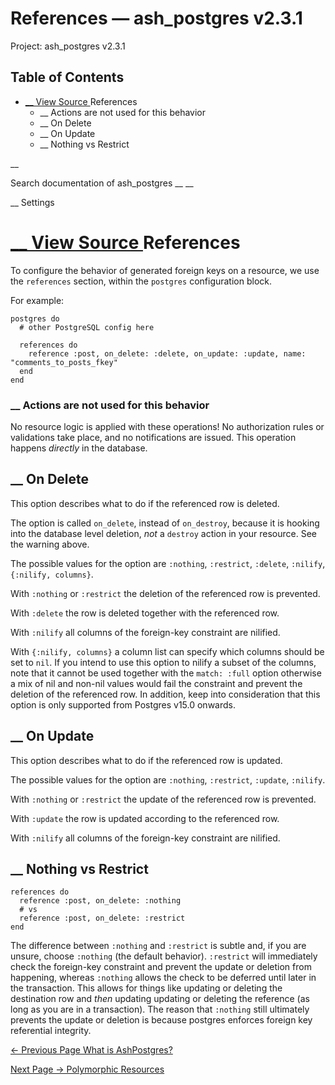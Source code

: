 # References — ash_postgres v2.3.1

Project: ash_postgres v2.3.1

## Table of Contents

- [ __ View Source ](external_link) References
    - __ Actions are not used for this behavior
  - __ On Delete
  - __ On Update
  - __ Nothing vs Restrict

__

Search documentation of ash_postgres __ __

__ Settings

#  [ __ View Source ](external_link) References

To configure the behavior of generated foreign keys on a resource, we use the `references` section, within the `postgres` configuration block.

For example:
    
    
    postgres do
      # other PostgreSQL config here
    
      references do
        reference :post, on_delete: :delete, on_update: :update, name: "comments_to_posts_fkey"
      end
    end

###  __ Actions are not used for this behavior

No resource logic is applied with these operations! No authorization rules or validations take place, and no notifications are issued. This operation happens _directly_ in the database.

##  __ On Delete

This option describes what to do if the referenced row is deleted.

The option is called `on_delete`, instead of `on_destroy`, because it is hooking into the database level deletion, _not_ a `destroy` action in your resource. See the warning above.

The possible values for the option are `:nothing`, `:restrict`, `:delete`, `:nilify`, `{:nilify, columns}`.

With `:nothing` or `:restrict` the deletion of the referenced row is prevented.

With `:delete` the row is deleted together with the referenced row.

With `:nilify` all columns of the foreign-key constraint are nilified.

With `{:nilify, columns}` a column list can specify which columns should be set to `nil`. If you intend to use this option to nilify a subset of the columns, note that it cannot be used together with the `match: :full` option otherwise a mix of nil and non-nil values would fail the constraint and prevent the deletion of the referenced row. In addition, keep into consideration that this option is only supported from Postgres v15.0 onwards.

##  __ On Update

This option describes what to do if the referenced row is updated.

The possible values for the option are `:nothing`, `:restrict`, `:update`, `:nilify`.

With `:nothing` or `:restrict` the update of the referenced row is prevented.

With `:update` the row is updated according to the referenced row.

With `:nilify` all columns of the foreign-key constraint are nilified.

##  __ Nothing vs Restrict
    
    
    references do
      reference :post, on_delete: :nothing
      # vs
      reference :post, on_delete: :restrict
    end

The difference between `:nothing` and `:restrict` is subtle and, if you are unsure, choose `:nothing` (the default behavior). `:restrict` will immediately check the foreign-key constraint and prevent the update or deletion from happening, whereas `:nothing` allows the check to be deferred until later in the transaction. This allows for things like updating or deleting the destination row and _then_ updating updating or deleting the reference (as long as you are in a transaction). The reason that `:nothing` still ultimately prevents the update or deletion is because postgres enforces foreign key referential integrity.

[ ← Previous Page  What is AshPostgres?  ](external_link)

[ Next Page →  Polymorphic Resources  ](external_link)
